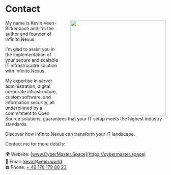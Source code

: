 # Contact

<img src="https://cybermaster.space/wp-content/uploads/sites/7/2023/11/FVG_8364BW-scaled.jpg" width="300" style="float: right; margin-left: 30px;">

My name is Kevin Veen-Birkenbach and I'm the author and founder of Infinito.Nexus.

I'm glad to assist you in the implementation of your secure and scalable IT infrastrucutre solution with Infinito.Nexus.

My expertise in server administration, digital corporate infrastructure, custom software, and information security, all underpinned by a commitment to Open Source solutions, guarantees that your IT setup meets the highest industry standards.

Discover how Infinito.Nexus can transform your IT landscape. 

Contact me for more details:

🌍 Website: [www.CyberMaster.Space](https://cybermaster.space)<br />
📧 Email: [kevin@veen.world](mailto:kevin@veen.world)<br />
☎️ Phone: [+ 49 178 179 80 23](tel:00491781798023)